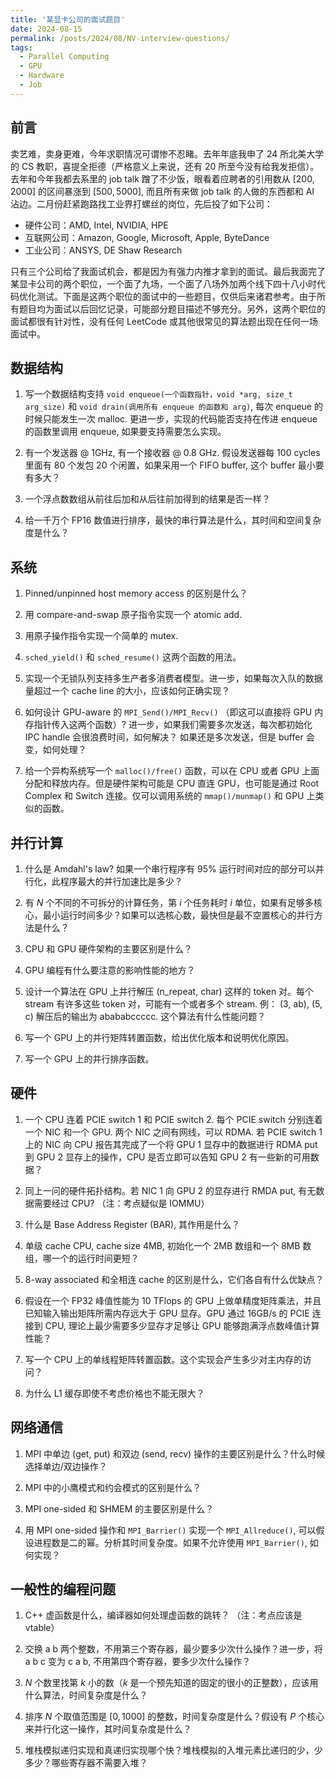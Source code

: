 ```yaml
---
title: '某显卡公司的面试题目'
date: 2024-08-15
permalink: /posts/2024/08/NV-interview-questions/
tags: 
  - Parallel Computing
  - GPU
  - Hardware
  - Job
---
```


## 前言

卖艺难，卖身更难，今年求职情况可谓惨不忍睹。去年年底我申了 24 所北美大学的 CS 教职，喜提全拒德（严格意义上来说，还有 20 所至今没有给我发拒信）。去年和今年我都去系里的 job talk 蹭了不少饭，眼看着应聘者的引用数从 $[200, 2000]$ 的区间暴涨到 $[500, 5000]$, 而且所有来做 job talk 的人做的东西都和 AI 沾边。二月份赶紧跑路找工业界打螺丝的岗位，先后投了如下公司：

* 硬件公司：AMD, Intel, NVIDIA, HPE
* 互联网公司：Amazon, Google, Microsoft, Apple, ByteDance
* 工业公司：ANSYS, DE Shaw Research

只有三个公司给了我面试机会，都是因为有强力内推才拿到的面试。最后我面完了某显卡公司的两个职位，一个面了九场，一个面了八场外加两个线下四十八小时代码优化测试。下面是这两个职位的面试中的一些题目，仅供后来诸君参考。由于所有题目均为面试以后回忆记录，可能部分题目描述不够充分。另外，这两个职位的面试都很有针对性，没有任何 LeetCode 或其他很常见的算法题出现在任何一场面试中。

## 数据结构

1. 写一个数据结构支持 `void enqueue(一个函数指针，void *arg, size_t arg_size)` 和 `void drain(调用所有 enqueue 的函数和 arg)`, 每次 enqueue 的时候只能发生一次 malloc. 更进一步，实现的代码能否支持在传进 enqueue 的函数里调用 enqueue, 如果要支持需要怎么实现。

2. 有一个发送器 @ 1GHz, 有一个接收器 @ 0.8 GHz. 假设发送器每 100 cycles 里面有 80 个发包 20 个闲置，如果采用一个 FIFO buffer, 这个 buffer 最小要有多大？

3. 一个浮点数数组从前往后加和从后往前加得到的结果是否一样？

4. 给一千万个 FP16 数值进行排序，最快的串行算法是什么，其时间和空间复杂度是什么？

## 系统

1. Pinned/unpinned host memory access 的区别是什么？

2. 用 compare-and-swap 原子指令实现一个 atomic add.

3. 用原子操作指令实现一个简单的 mutex.

4. `sched_yield()` 和 `sched_resume()` 这两个函数的用法。

5. 实现一个无锁队列支持多生产者多消费者模型。进一步，如果每次入队的数据量超过一个 cache line 的大小，应该如何正确实现？

6. 如何设计 GPU-aware 的 `MPI_Send()/MPI_Recv()` （即这可以直接将 GPU 内存指针传入这两个函数）? 进一步，如果我们需要多次发送，每次都初始化 IPC handle 会很浪费时间，如何解决？ 如果还是多次发送，但是 buffer 会变，如何处理？

7. 给一个异构系统写一个 `malloc()/free()` 函数，可以在 CPU 或者 GPU 上面分配和释放内存。但是硬件架构可能是 CPU 直连 GPU，也可能是通过 Root Complex 和 Switch 连接。仅可以调用系统的 `mmap()/munmap()` 和 GPU 上类似的函数。

## 并行计算

1. 什么是 Amdahl's law? 如果一个串行程序有 95% 运行时间对应的部分可以并行化，此程序最大的并行加速比是多少？

2. 有 $N$ 个不同的不可拆分的计算任务，第 $i$ 个任务耗时 $i$ 单位，如果有足够多核心，最小运行时间多少？如果可以选核心数，最快但是最不空置核心的并行方法是什么？

3. CPU 和 GPU 硬件架构的主要区别是什么？

4. GPU 编程有什么要注意的影响性能的地方？

5. 设计一个算法在 GPU 上并行解压 (n_repeat, char) 这样的 token 对。每个 stream 有许多这些 token 对，可能有一个或者多个 stream. 例： (3, ab), (5, c) 解压后的输出为 abababccccc. 这个算法有什么性能问题？

6. 写一个 GPU 上的并行矩阵转置函数，给出优化版本和说明优化原因。

7. 写一个 GPU 上的并行排序函数。

## 硬件

1. 一个 CPU 连着 PCIE switch 1 和 PCIE switch 2. 每个 PCIE switch 分别连着一个 NIC 和一个 GPU. 两个 NIC 之间有网线，可以 RDMA. 若 PCIE switch 1 上的 NIC 向 CPU 报告其完成了一个将 GPU 1 显存中的数据进行 RDMA put 到 GPU 2 显存上的操作，CPU 是否立即可以告知 GPU 2 有一些新的可用数据？

2. 同上一问的硬件拓扑结构。若 NIC 1 向 GPU 2 的显存进行 RMDA put, 有无数据需要经过 CPU? （注：考点疑似是 IOMMU）

3. 什么是 Base Address Register (BAR), 其作用是什么？

4. 单级 cache CPU, cache size 4MB, 初始化一个 2MB 数组和一个 8MB 数组，哪一个的运行时间更短？

5. 8-way associated 和全相连 cache 的区别是什么，它们各自有什么优缺点？

6. 假设在一个 FP32 峰值性能为 10 TFlops 的 GPU 上做单精度矩阵乘法，并且已知输入输出矩阵所需内存远大于 GPU 显存。GPU 通过 16GB/s 的 PCIE 连接到 CPU, 理论上最少需要多少显存才足够让 GPU 能够跑满浮点数峰值计算性能？

7. 写一个 CPU 上的单线程矩阵转置函数。这个实现会产生多少对主内存的访问？

8. 为什么 L1 缓存即使不考虑价格也不能无限大？

## 网络通信

1. MPI 中单边 (get, put) 和双边 (send, recv) 操作的主要区别是什么？什么时候选择单边/双边操作？

2. MPI 中的小鹰模式和约会模式的区别是什么？

3. MPI one-sided 和 SHMEM 的主要区别是什么？

4. 用 MPI one-sided 操作和 `MPI_Barrier()` 实现一个 `MPI_Allreduce()`, 可以假设进程数是二的幂。分析其时间复杂度。如果不允许使用 `MPI_Barrier()`, 如何实现？

## 一般性的编程问题

1. C++ 虚函数是什么，编译器如何处理虚函数的跳转？ （注：考点应该是vtable）

2. 交换 a b 两个整数，不用第三个寄存器，最少要多少次什么操作？进一步，将 a b c 变为 c a b, 不用第四个寄存器，要多少次什么操作？

3. $N$ 个数里找第 $k$ 小的数（$k$ 是一个预先知道的固定的很小的正整数），应该用什么算法，时间复杂度是什么？

4. 排序 $N$ 个取值范围是 $[0, 1000]$ 的整数，时间复杂度是什么？假设有 $P$ 个核心来并行化这一操作，其时间复杂度是什么？

5. 堆栈模拟递归实现和真递归实现哪个快？堆栈模拟的入堆元素比递归的少，少多少？哪些寄存器不需要入堆？

